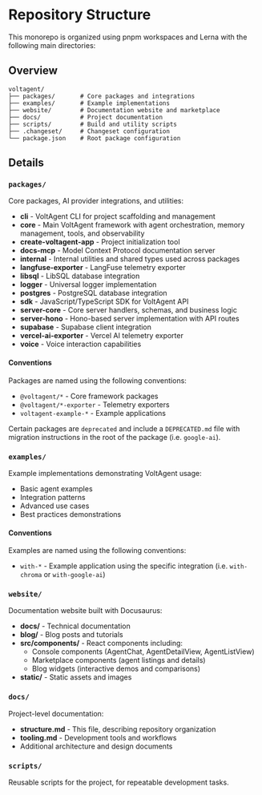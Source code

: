 # Repository Structure

This monorepo is organized using pnpm workspaces and Lerna with the following main directories:

## Overview

```
voltagent/
├── packages/       # Core packages and integrations
├── examples/       # Example implementations
├── website/        # Documentation website and marketplace
├── docs/           # Project documentation
├── scripts/        # Build and utility scripts
├── .changeset/     # Changeset configuration
└── package.json    # Root package configuration
```

## Details

### `packages/`

Core packages, AI provider integrations, and utilities:

- **cli** - VoltAgent CLI for project scaffolding and management
- **core** - Main VoltAgent framework with agent orchestration, memory management, tools, and observability
- **create-voltagent-app** - Project initialization tool
- **docs-mcp** - Model Context Protocol documentation server
- **internal** - Internal utilities and shared types used across packages
- **langfuse-exporter** - LangFuse telemetry exporter
- **libsql** - LibSQL database integration
- **logger** - Universal logger implementation
- **postgres** - PostgreSQL database integration
- **sdk** - JavaScript/TypeScript SDK for VoltAgent API
- **server-core** - Core server handlers, schemas, and business logic
- **server-hono** - Hono-based server implementation with API routes
- **supabase** - Supabase client integration
- **vercel-ai-exporter** - Vercel AI telemetry exporter
- **voice** - Voice interaction capabilities

#### Conventions

Packages are named using the following conventions:

- `@voltagent/*` - Core framework packages
- `@voltagent/*-exporter` - Telemetry exporters
- `voltagent-example-*` - Example applications

Certain packages are `deprecated` and include a `DEPRECATED.md` file with migration instructions in the root of the package (i.e. `google-ai`).

### `examples/`

Example implementations demonstrating VoltAgent usage:

- Basic agent examples
- Integration patterns
- Advanced use cases
- Best practices demonstrations

#### Conventions

Examples are named using the following conventions:

- `with-*` - Example application using the specific integration (i.e. `with-chroma` or `with-google-ai`)

### `website/`

Documentation website built with Docusaurus:

- **docs/** - Technical documentation
- **blog/** - Blog posts and tutorials
- **src/components/** - React components including:
  - Console components (AgentChat, AgentDetailView, AgentListView)
  - Marketplace components (agent listings and details)
  - Blog widgets (interactive demos and comparisons)
- **static/** - Static assets and images

### `docs/`

Project-level documentation:

- **structure.md** - This file, describing repository organization
- **tooling.md** - Development tools and workflows
- Additional architecture and design documents

### `scripts/`

Reusable scripts for the project, for repeatable development tasks.
